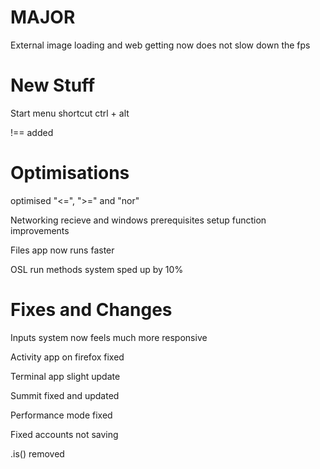 # MAJOR

External image loading and web getting now does not slow down the fps

# New Stuff

Start menu shortcut ctrl + alt

!== added

# Optimisations

optimised "<=", ">=" and "nor"

Networking recieve and windows prerequisites setup function improvements

Files app now runs faster

OSL run methods system sped up by 10%

# Fixes and Changes

Inputs system now feels much more responsive

Activity app on firefox fixed

Terminal app slight update

Summit fixed and updated

Performance mode fixed

Fixed accounts not saving

.is() removed

